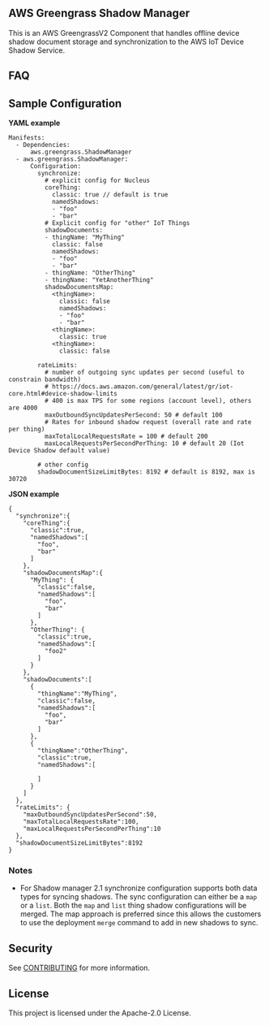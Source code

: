 ## AWS Greengrass Shadow Manager

This is an AWS GreengrassV2 Component that handles offline device shadow
document storage and synchronization to the AWS IoT Device Shadow Service.

## FAQ

## Sample Configuration
**YAML example**
```
Manifests:
  - Dependencies:
      aws.greengrass.ShadowManager
  - aws.greengrass.ShadowManager:
      Configuration:
        synchronize:
          # explicit config for Nucleus
          coreThing:
            classic: true // default is true
            namedShadows:
            - "foo"
            - "bar"
          # Explicit config for "other" IoT Things
          shadowDocuments:
          - thingName: "MyThing"
            classic: false
            namedShadows:
            - "foo"
            - "bar"
          - thingName: "OtherThing"
          - thingName: "YetAnotherThing"
          shadowDocumentsMap:
            <thingName>:
              classic: false
              namedShadows:
              - "foo"
              - "bar"
            <thingName>:
              classic: true
            <thingName>:
              classic: false

        rateLimits:
          # number of outgoing sync updates per second (useful to constrain bandwidth)
          # https://docs.aws.amazon.com/general/latest/gr/iot-core.html#device-shadow-limits
          # 400 is max TPS for some regions (account level), others are 4000          
          maxOutboundSyncUpdatesPerSecond: 50 # default 100
          # Rates for inbound shadow request (overall rate and rate per thing)
          maxTotalLocalRequestsRate = 100 # default 200
          maxLocalRequestsPerSecondPerThing: 10 # default 20 (Iot Device Shadow default value)
        
        # other config
        shadowDocumentSizeLimitBytes: 8192 # default is 8192, max is 30720
```

**JSON example**
```
{
  "synchronize":{
    "coreThing":{
      "classic":true,
      "namedShadows":[
        "foo",
        "bar"
      ]
    },
    "shadowDocumentsMap":{
      "MyThing": {
        "classic":false,
        "namedShadows":[
          "foo",
          "bar"
        ]
      },
      "OtherThing": {
        "classic":true,
        "namedShadows":[
          "foo2"
        ]
      }
    },
    "shadowDocuments":[
      {
        "thingName":"MyThing",
        "classic":false,
        "namedShadows":[
          "foo",
          "bar"
        ]
      },
      {
        "thingName":"OtherThing",
        "classic":true,
        "namedShadows":[
          
        ]
      }
    ]
  },
  "rateLimits": {
    "maxOutboundSyncUpdatesPerSecond":50,
    "maxTotalLocalRequestsRate":100,
    "maxLocalRequestsPerSecondPerThing":10
  },
  "shadowDocumentSizeLimitBytes":8192
}
```

### Notes
- For Shadow manager 2.1 synchronize configuration supports both data types for syncing shadows. The sync configuration
can either be a `map` or a `list`. Both the `map` and `list` thing shadow configurations will be merged. The map 
approach is preferred since this allows the customers to use the deployment `merge` command to add in new shadows to sync.

## Security

See [CONTRIBUTING](CONTRIBUTING.md#security-issue-notifications) for more information.

## License

This project is licensed under the Apache-2.0 License.

